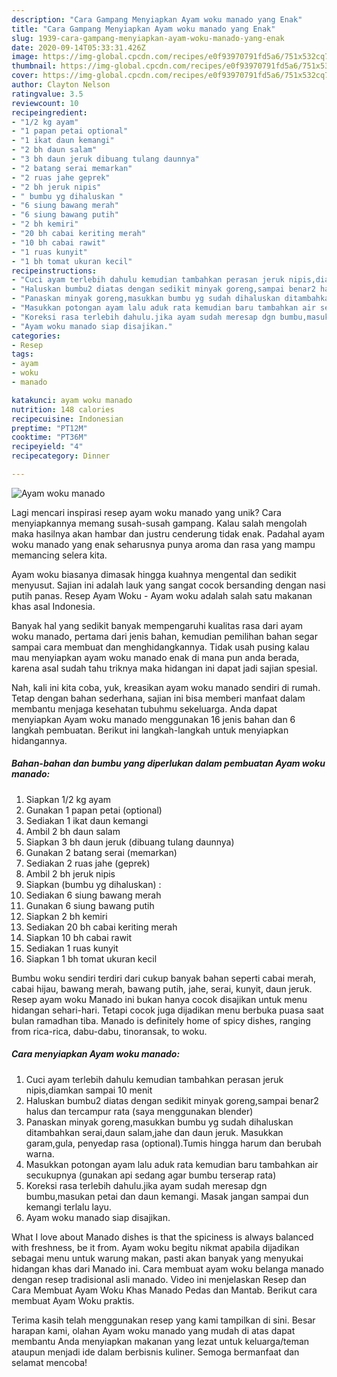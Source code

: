 ```yaml
---
description: "Cara Gampang Menyiapkan Ayam woku manado yang Enak"
title: "Cara Gampang Menyiapkan Ayam woku manado yang Enak"
slug: 1939-cara-gampang-menyiapkan-ayam-woku-manado-yang-enak
date: 2020-09-14T05:33:31.426Z
image: https://img-global.cpcdn.com/recipes/e0f93970791fd5a6/751x532cq70/ayam-woku-manado-foto-resep-utama.jpg
thumbnail: https://img-global.cpcdn.com/recipes/e0f93970791fd5a6/751x532cq70/ayam-woku-manado-foto-resep-utama.jpg
cover: https://img-global.cpcdn.com/recipes/e0f93970791fd5a6/751x532cq70/ayam-woku-manado-foto-resep-utama.jpg
author: Clayton Nelson
ratingvalue: 3.5
reviewcount: 10
recipeingredient:
- "1/2 kg ayam"
- "1 papan petai optional"
- "1 ikat daun kemangi"
- "2 bh daun salam"
- "3 bh daun jeruk dibuang tulang daunnya"
- "2 batang serai memarkan"
- "2 ruas jahe geprek"
- "2 bh jeruk nipis"
- " bumbu yg dihaluskan "
- "6 siung bawang merah"
- "6 siung bawang putih"
- "2 bh kemiri"
- "20 bh cabai keriting merah"
- "10 bh cabai rawit"
- "1 ruas kunyit"
- "1 bh tomat ukuran kecil"
recipeinstructions:
- "Cuci ayam terlebih dahulu kemudian tambahkan perasan jeruk nipis,diamkan sampai 10 menit"
- "Haluskan bumbu2 diatas dengan sedikit minyak goreng,sampai benar2 halus dan tercampur rata (saya menggunakan blender)"
- "Panaskan minyak goreng,masukkan bumbu yg sudah dihaluskan ditambahkan serai,daun salam,jahe dan daun jeruk. Masukkan garam,gula, penyedap rasa (optional).Tumis hingga harum dan berubah warna."
- "Masukkan potongan ayam lalu aduk rata kemudian baru tambahkan air secukupnya (gunakan api sedang agar bumbu terserap rata)"
- "Koreksi rasa terlebih dahulu.jika ayam sudah meresap dgn bumbu,masukan petai dan daun kemangi. Masak jangan sampai dun kemangi terlalu layu."
- "Ayam woku manado siap disajikan."
categories:
- Resep
tags:
- ayam
- woku
- manado

katakunci: ayam woku manado 
nutrition: 148 calories
recipecuisine: Indonesian
preptime: "PT12M"
cooktime: "PT36M"
recipeyield: "4"
recipecategory: Dinner

---
```



![Ayam woku manado](https://img-global.cpcdn.com/recipes/e0f93970791fd5a6/751x532cq70/ayam-woku-manado-foto-resep-utama.jpg)

Lagi mencari inspirasi resep ayam woku manado yang unik? Cara menyiapkannya memang susah-susah gampang. Kalau salah mengolah maka hasilnya akan hambar dan justru cenderung tidak enak. Padahal ayam woku manado yang enak seharusnya punya aroma dan rasa yang mampu memancing selera kita.

Ayam woku biasanya dimasak hingga kuahnya mengental dan sedikit menyusut. Sajian ini adalah lauk yang sangat cocok bersanding dengan nasi putih panas. Resep Ayam Woku - Ayam woku adalah salah satu makanan khas asal Indonesia.

Banyak hal yang sedikit banyak mempengaruhi kualitas rasa dari ayam woku manado, pertama dari jenis bahan, kemudian pemilihan bahan segar sampai cara membuat dan menghidangkannya. Tidak usah pusing kalau mau menyiapkan ayam woku manado enak di mana pun anda berada, karena asal sudah tahu triknya maka hidangan ini dapat jadi sajian spesial.


Nah, kali ini kita coba, yuk, kreasikan ayam woku manado sendiri di rumah. Tetap dengan bahan sederhana, sajian ini bisa memberi manfaat dalam membantu menjaga kesehatan tubuhmu sekeluarga. Anda dapat menyiapkan Ayam woku manado menggunakan 16 jenis bahan dan 6 langkah pembuatan. Berikut ini langkah-langkah untuk menyiapkan hidangannya.

<!--inarticleads1-->

##### Bahan-bahan dan bumbu yang diperlukan dalam pembuatan Ayam woku manado:

1. Siapkan 1/2 kg ayam
1. Gunakan 1 papan petai (optional)
1. Sediakan 1 ikat daun kemangi
1. Ambil 2 bh daun salam
1. Siapkan 3 bh daun jeruk (dibuang tulang daunnya)
1. Gunakan 2 batang serai (memarkan)
1. Sediakan 2 ruas jahe (geprek)
1. Ambil 2 bh jeruk nipis
1. Siapkan  (bumbu yg dihaluskan) :
1. Sediakan 6 siung bawang merah
1. Gunakan 6 siung bawang putih
1. Siapkan 2 bh kemiri
1. Sediakan 20 bh cabai keriting merah
1. Siapkan 10 bh cabai rawit
1. Sediakan 1 ruas kunyit
1. Siapkan 1 bh tomat ukuran kecil


Bumbu woku sendiri terdiri dari cukup banyak bahan seperti cabai merah, cabai hijau, bawang merah, bawang putih, jahe, serai, kunyit, daun jeruk. Resep ayam woku Manado ini bukan hanya cocok disajikan untuk menu hidangan sehari-hari. Tetapi cocok juga dijadikan menu berbuka puasa saat bulan ramadhan tiba. Manado is definitely home of spicy dishes, ranging from rica-rica, dabu-dabu, tinoransak, to woku. 

<!--inarticleads2-->

##### Cara menyiapkan Ayam woku manado:

1. Cuci ayam terlebih dahulu kemudian tambahkan perasan jeruk nipis,diamkan sampai 10 menit
1. Haluskan bumbu2 diatas dengan sedikit minyak goreng,sampai benar2 halus dan tercampur rata (saya menggunakan blender)
1. Panaskan minyak goreng,masukkan bumbu yg sudah dihaluskan ditambahkan serai,daun salam,jahe dan daun jeruk. Masukkan garam,gula, penyedap rasa (optional).Tumis hingga harum dan berubah warna.
1. Masukkan potongan ayam lalu aduk rata kemudian baru tambahkan air secukupnya (gunakan api sedang agar bumbu terserap rata)
1. Koreksi rasa terlebih dahulu.jika ayam sudah meresap dgn bumbu,masukan petai dan daun kemangi. Masak jangan sampai dun kemangi terlalu layu.
1. Ayam woku manado siap disajikan.


What I love about Manado dishes is that the spiciness is always balanced with freshness, be it from. Ayam woku begitu nikmat apabila dijadikan sebagai menu untuk warung makan, pasti akan banyak yang menyukai hidangan khas dari Manado ini. Cara membuat ayam woku belanga manado dengan resep tradisional asli manado. Video ini menjelaskan Resep dan Cara Membuat Ayam Woku Khas Manado Pedas dan Mantab. Berikut cara membuat Ayam Woku praktis. 

Terima kasih telah menggunakan resep yang kami tampilkan di sini. Besar harapan kami, olahan Ayam woku manado yang mudah di atas dapat membantu Anda menyiapkan makanan yang lezat untuk keluarga/teman ataupun menjadi ide dalam berbisnis kuliner. Semoga bermanfaat dan selamat mencoba!
